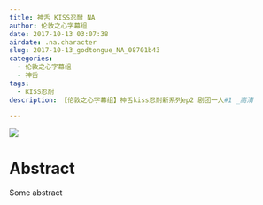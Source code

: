 ```yaml
---
title: 神舌 KISS忍耐 NA
author: 伦敦之心字幕组
date: 2017-10-13 03:07:38
airdate: .na.character
slug: 2017-10-13_godtongue_NA_08701b43
categories:
  - 伦敦之心字幕组
  - 神舌
tags:
  - KISS忍耐
description: 【伦敦之心字幕组】神舌kiss忍耐新系列ep2 剧团一人#1 _高清

---
```

![](/img/gakki.jpg)
# Abstract
Some abstract

